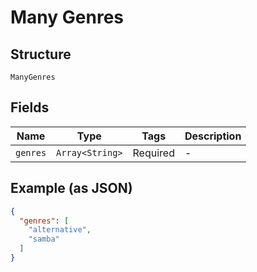 
# Many Genres

## Structure

`ManyGenres`

## Fields

| Name | Type | Tags | Description |
|  --- | --- | --- | --- |
| `genres` | `Array<String>` | Required | - |

## Example (as JSON)

```json
{
  "genres": [
    "alternative",
    "samba"
  ]
}
```

